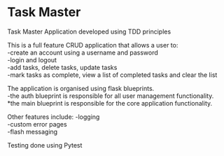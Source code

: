 # Task Master 

Task Master Application developed using TDD principles  

This is a full feature CRUD application that allows a user to:  
-create an account using a username and password  
-login and logout  
-add tasks, delete tasks, update tasks  
-mark tasks as complete, view a list of completed tasks and clear the list  

The application is organised using flask blueprints.  
-the auth blueprint is responsible for all user management functionality.  
*the main blueprint is responsible for the core application functionality.  

Other features include:
-logging  
-custom error pages  
-flash messaging  

Testing done using Pytest  
